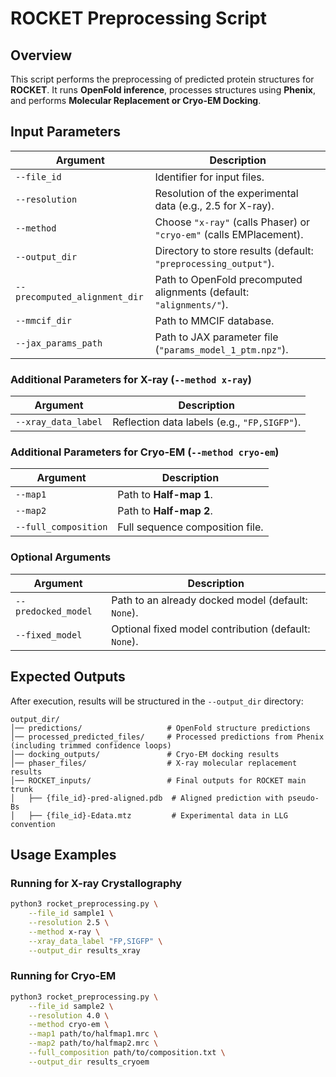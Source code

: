 # ROCKET Preprocessing Script

## Overview
This script performs the preprocessing of predicted protein structures for **ROCKET**. It runs **OpenFold inference**, processes structures using **Phenix**, and performs **Molecular Replacement or Cryo-EM Docking**.

## Input Parameters
| Argument | Description |
|----------|------------|
| `--file_id` | Identifier for input files. |
| `--resolution` | Resolution of the experimental data (e.g., 2.5 for X-ray). |
| `--method` | Choose `"x-ray"` (calls Phaser) or `"cryo-em"` (calls EMPlacement). |
| `--output_dir` | Directory to store results (default: `"preprocessing_output"`). |
| `--precomputed_alignment_dir` | Path to OpenFold precomputed alignments (default: `"alignments/"`). |
| `--mmcif_dir` | Path to MMCIF database. |
| `--jax_params_path` | Path to JAX parameter file (`"params_model_1_ptm.npz"`). |

### Additional Parameters for X-ray (`--method x-ray`)
| Argument | Description |
|----------|------------|
| `--xray_data_label` | Reflection data labels (e.g., `"FP,SIGFP"`). |

### Additional Parameters for Cryo-EM (`--method cryo-em`)
| Argument | Description |
|----------|------------|
| `--map1` | Path to **Half-map 1**. |
| `--map2` | Path to **Half-map 2**. |
| `--full_composition` | Full sequence composition file. |

### Optional Arguments
| Argument | Description |
|----------|------------|
| `--predocked_model` | Path to an already docked model (default: `None`). |
| `--fixed_model` | Optional fixed model contribution (default: `None`). |

## Expected Outputs
After execution, results will be structured in the `--output_dir` directory:

```
output_dir/
│── predictions/                   # OpenFold structure predictions
│── processed_predicted_files/     # Processed predictions from Phenix (including trimmed confidence loops)
│── docking_outputs/               # Cryo-EM docking results
│── phaser_files/                  # X-ray molecular replacement results
│── ROCKET_inputs/                 # Final outputs for ROCKET main trunk
│   ├── {file_id}-pred-aligned.pdb  # Aligned prediction with pseudo-Bs
│   ├── {file_id}-Edata.mtz         # Experimental data in LLG convention
```

## Usage Examples
### Running for X-ray Crystallography
```bash
python3 rocket_preprocessing.py \
    --file_id sample1 \
    --resolution 2.5 \
    --method x-ray \
    --xray_data_label "FP,SIGFP" \
    --output_dir results_xray
```

### Running for Cryo-EM
```bash
python3 rocket_preprocessing.py \
    --file_id sample2 \
    --resolution 4.0 \
    --method cryo-em \
    --map1 path/to/halfmap1.mrc \
    --map2 path/to/halfmap2.mrc \
    --full_composition path/to/composition.txt \
    --output_dir results_cryoem
```


